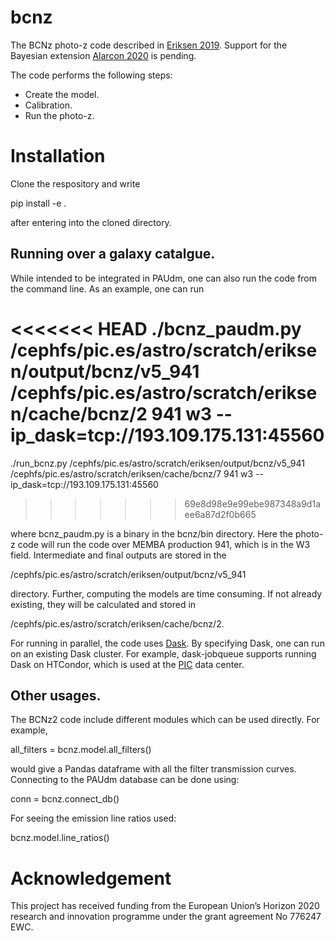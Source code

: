 # bcnz

The BCNz photo-z code described in [Eriksen 2019](https://ui.adsabs.harvard.edu/abs/2019MNRAS.484.4200E/abstract). Support for
the Bayesian extension [Alarcon 2020](https://ui.adsabs.harvard.edu/abs/2020arXiv200711132A/abstract) is pending.


The code performs the following steps:

* Create the model.
* Calibration.
* Run the photo-z.

# Installation
Clone the respository and write

pip install -e .

after entering into the cloned directory.

## Running over a galaxy catalgue.
While intended to be integrated in PAUdm, one can also run the code from the command line. As an 
example, one can run

<<<<<<< HEAD
./bcnz_paudm.py /cephfs/pic.es/astro/scratch/eriksen/output/bcnz/v5_941 /cephfs/pic.es/astro/scratch/eriksen/cache/bcnz/2 941 w3 --ip_dask=tcp://193.109.175.131:45560
=======
./run_bcnz.py /cephfs/pic.es/astro/scratch/eriksen/output/bcnz/v5_941 /cephfs/pic.es/astro/scratch/eriksen/cache/bcnz/7 941 w3 --ip_dask=tcp://193.109.175.131:45560
>>>>>>> 69e8d98e9e99ebe987348a9d1aee6a87d2f0b665

where bcnz_paudm.py is a binary in the bcnz/bin directory. Here the photo-z code will run the code
over MEMBA production 941, which is in the W3 field. Intermediate and final outputs are stored
in the 

/cephfs/pic.es/astro/scratch/eriksen/output/bcnz/v5_941

directory. Further, computing the models are time consuming. If not already existing, they will
be calculated and stored in 

/cephfs/pic.es/astro/scratch/eriksen/cache/bcnz/2.

For running in parallel, the code uses [Dask](https://dask.org/). By specifying Dask, one can
run on an existing Dask cluster. For example, dask-jobqueue supports running Dask on HTCondor,
which is used at the [PIC](www.pic.es) data center.

## Other usages.
The BCNz2 code include different modules which can be used directly. For example,

all_filters = bcnz.model.all_filters()

would give a Pandas dataframe with all the filter transmission curves. Connecting to the 
PAUdm database can be done using:

conn = bcnz.connect_db()

For seeing the emission line ratios used:

bcnz.model.line_ratios()


# Acknowledgement
This project has received funding from the European Union’s Horizon 2020 research
and innovation programme under the grant agreement No
776247 EWC.

